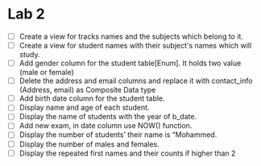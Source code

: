 # 		               Lab 2



- [ ] Create a view for tracks names and the subjects which belong to it.
- [ ] Create a view for student names with their subject's names
  which will study.
- [ ] Add gender column for the student table[Enum]. It holds two
  value (male or female)
- [ ] Delete the address and email columns and replace it with
  contact_info (Address, email) as Composite Data type
- [ ] Add birth date column for the student table.
- [ ] Display name and age of each student.
- [ ] Display the name of students with the year of b_date.
- [ ] Add new exam, in date column use NOW() function.
- [ ] Display the number of students’ their name is “Mohammed.
- [ ] Display the number of males and females.
- [ ] Display the repeated first names and their counts if
  higher than 2